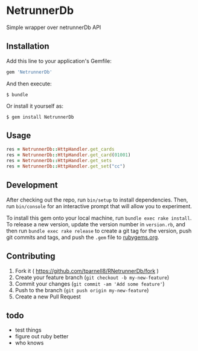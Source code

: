 # NetrunnerDb

Simple wrapper over netrunnerDb API

## Installation

Add this line to your application's Gemfile:

```ruby
gem 'NetrunnerDb'
```

And then execute:

    $ bundle

Or install it yourself as:

    $ gem install NetrunnerDb

## Usage

```ruby
res = NetrunnerDb::HttpHandler.get_cards
res = NetrunnerDb::HttpHandler.get_card(01001)
res = NetrunnerDb::HttpHandler.get_sets
res = NetrunnerDb::HttpHandler.get_set("cc")
```

## Development

After checking out the repo, run `bin/setup` to install dependencies. Then, run `bin/console` for an interactive prompt that will allow you to experiment.

To install this gem onto your local machine, run `bundle exec rake install`. To release a new version, update the version number in `version.rb`, and then run `bundle exec rake release` to create a git tag for the version, push git commits and tags, and push the `.gem` file to [rubygems.org](https://rubygems.org).

## Contributing

1. Fork it ( https://github.com/tparnell8/RNetrunnerDb/fork )
2. Create your feature branch (`git checkout -b my-new-feature`)
3. Commit your changes (`git commit -am 'Add some feature'`)
4. Push to the branch (`git push origin my-new-feature`)
5. Create a new Pull Request

## todo

* test things
* figure out ruby better
* who knows
